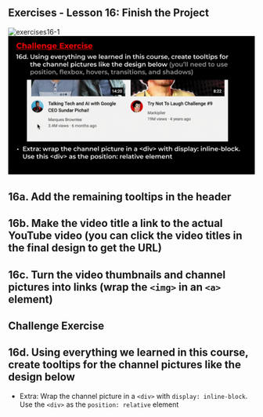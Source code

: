 ## Exercises - Lesson 16: Finish the Project

![exercises16-1](https://user-images.githubusercontent.com/70604577/160039866-ee41bdb7-8b71-4adc-b76b-3bb07fdd916e.png)
![exercises16-2](./16-2.gif)

## 16a. Add the remaining tooltips in the header

## 16b. Make the video title a link to the actual YouTube video (you can click the video titles in the final design to get the URL)

## 16c. Turn the video thumbnails and channel pictures into links (wrap the `<img>` in an `<a>` element)

## Challenge Exercise

## 16d. Using everything we learned in this course, create tooltips for the channel pictures like the design below 
- Extra: Wrap the channel picture in a `<div>` with `display: inline-block`. Use the `<div>` as the `position: relative` element